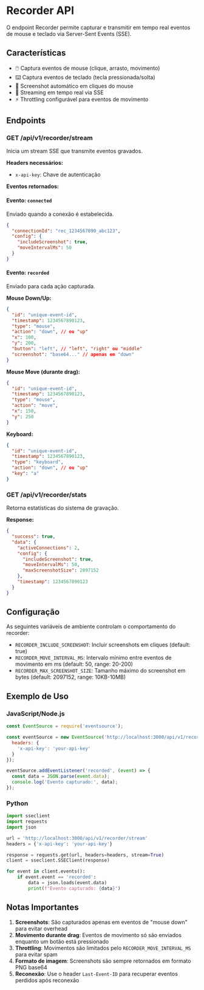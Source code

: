 # Recorder API

O endpoint Recorder permite capturar e transmitir em tempo real eventos de mouse e teclado via Server-Sent Events (SSE).

## Características

- 🖱️ Captura eventos de mouse (clique, arrasto, movimento)
- ⌨️ Captura eventos de teclado (tecla pressionada/solta)
- 📸 Screenshot automático em cliques do mouse
- 🔄 Streaming em tempo real via SSE
- ⚡ Throttling configurável para eventos de movimento

## Endpoints

### GET /api/v1/recorder/stream

Inicia um stream SSE que transmite eventos gravados.

**Headers necessários:**
- `x-api-key`: Chave de autenticação

**Eventos retornados:**

#### Evento: `connected`
Enviado quando a conexão é estabelecida.

```json
{
  "connectionId": "rec_1234567890_abc123",
  "config": {
    "includeScreenshot": true,
    "moveIntervalMs": 50
  }
}
```

#### Evento: `recorded`
Enviado para cada ação capturada.

**Mouse Down/Up:**
```json
{
  "id": "unique-event-id",
  "timestamp": 1234567890123,
  "type": "mouse",
  "action": "down", // ou "up"
  "x": 100,
  "y": 200,
  "button": "left", // "left", "right" ou "middle"
  "screenshot": "base64..." // apenas em "down"
}
```

**Mouse Move (durante drag):**
```json
{
  "id": "unique-event-id",
  "timestamp": 1234567890123,
  "type": "mouse",
  "action": "move",
  "x": 150,
  "y": 250
}
```

**Keyboard:**
```json
{
  "id": "unique-event-id",
  "timestamp": 1234567890123,
  "type": "keyboard",
  "action": "down", // ou "up"
  "key": "a"
}
```

### GET /api/v1/recorder/stats

Retorna estatísticas do sistema de gravação.

**Response:**
```json
{
  "success": true,
  "data": {
    "activeConnections": 2,
    "config": {
      "includeScreenshot": true,
      "moveIntervalMs": 50,
      "maxScreenshotSize": 2097152
    },
    "timestamp": 1234567890123
  }
}
```

## Configuração

As seguintes variáveis de ambiente controlam o comportamento do recorder:

- `RECORDER_INCLUDE_SCREENSHOT`: Incluir screenshots em cliques (default: true)
- `RECORDER_MOVE_INTERVAL_MS`: Intervalo mínimo entre eventos de movimento em ms (default: 50, range: 20-200)
- `RECORDER_MAX_SCREENSHOT_SIZE`: Tamanho máximo do screenshot em bytes (default: 2097152, range: 10KB-10MB)

## Exemplo de Uso

### JavaScript/Node.js

```javascript
const EventSource = require('eventsource');

const eventSource = new EventSource('http://localhost:3000/api/v1/recorder/stream', {
  headers: {
    'x-api-key': 'your-api-key'
  }
});

eventSource.addEventListener('recorded', (event) => {
  const data = JSON.parse(event.data);
  console.log('Evento capturado:', data);
});
```

### Python

```python
import sseclient
import requests
import json

url = 'http://localhost:3000/api/v1/recorder/stream'
headers = {'x-api-key': 'your-api-key'}

response = requests.get(url, headers=headers, stream=True)
client = sseclient.SSEClient(response)

for event in client.events():
    if event.event == 'recorded':
        data = json.loads(event.data)
        print(f"Evento capturado: {data}")
```

## Notas Importantes

1. **Screenshots**: São capturados apenas em eventos de "mouse down" para evitar overhead
2. **Movimento durante drag**: Eventos de movimento só são enviados enquanto um botão está pressionado
3. **Throttling**: Movimentos são limitados pelo `RECORDER_MOVE_INTERVAL_MS` para evitar spam
4. **Formato de imagem**: Screenshots são sempre retornados em formato PNG base64
5. **Reconexão**: Use o header `Last-Event-ID` para recuperar eventos perdidos após reconexão
